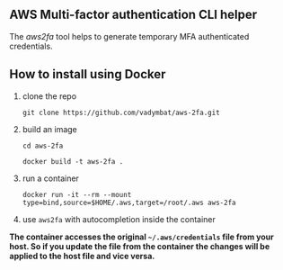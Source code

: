 ## AWS Multi-factor authentication CLI helper

The *aws2fa* tool helps to generate temporary MFA authenticated credentials.

## How to install using Docker
1. clone the repo

    `git clone https://github.com/vadymbat/aws-2fa.git`
2. build an image

    `cd aws-2fa`

    `docker build -t aws-2fa .`
3. run a container
    
    `docker run -it --rm --mount type=bind,source=$HOME/.aws,target=/root/.aws aws-2fa`
4. use `aws2fa` with autocompletion inside the container

**The container accesses the original `~/.aws/credentials` file from your host. So if you update the file from the container the changes will be applied to the host file and vice versa.**